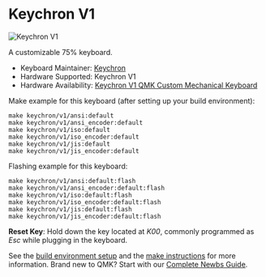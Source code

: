 # Keychron V1

![Keychron V1](https://i.imgur.com/zTnj6IV.jpg)

A customizable 75% keyboard.

* Keyboard Maintainer: [Keychron](https://github.com/keychron)
* Hardware Supported: Keychron V1
* Hardware Availability: [Keychron V1 QMK Custom Mechanical Keyboard](https://www.keychron.com/products/keychron-v1-qmk-via-custom-mechanical-keyboard)

Make example for this keyboard (after setting up your build environment):

    make keychron/v1/ansi:default
    make keychron/v1/ansi_encoder:default
    make keychron/v1/iso:default
    make keychron/v1/iso_encoder:default
    make keychron/v1/jis:default
    make keychron/v1/jis_encoder:default

Flashing example for this keyboard:

    make keychron/v1/ansi:default:flash
    make keychron/v1/ansi_encoder:default:flash
    make keychron/v1/iso:default:flash
    make keychron/v1/iso_encoder:default:flash
    make keychron/v1/jis:default:flash
    make keychron/v1/jis_encoder:default:flash

**Reset Key**: Hold down the key located at *K00*, commonly programmed as *Esc* while plugging in the keyboard.

See the [build environment setup](https://docs.qmk.fm/#/getting_started_build_tools) and the [make instructions](https://docs.qmk.fm/#/getting_started_make_guide) for more information. Brand new to QMK? Start with our [Complete Newbs Guide](https://docs.qmk.fm/#/newbs).
